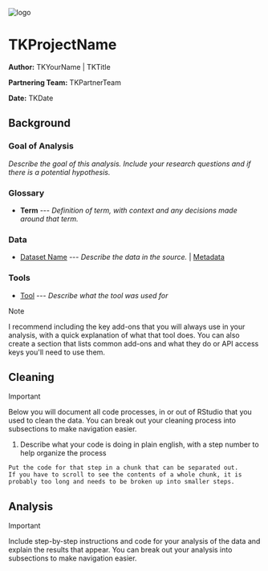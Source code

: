 ![logo](YourLogoFilePath)

# TKProjectName

**Author:** TKYourName | TKTitle

**Partnering Team:** TKPartnerTeam

**Date:** TKDate

## Background

### Goal of Analysis

*Describe the goal of this analysis. Include your research questions and if there is a potential hypothesis.*

### Glossary

-   **Term** --- *Definition of term, with context and any decisions made around that term.*

### Data

-   [Dataset Name](URL) --- *Describe the data in the source.* \| [Metadata](URL)

### Tools

-   [Tool](URL) --- *Describe what the tool was used for*

> [!NOTE]
> I recommend including the key add-ons that you will always use in your analysis, with a quick explanation of what that tool does. You can also create a section that lists common add-ons and what they do or API access keys you'll need to use them.

## Cleaning

> [!Important]
> Below you will document all code processes, in or out of RStudio that you used to clean the data. You can break out your cleaning process into subsections to make navigation easier.

1. Describe what your code is doing in plain english, with a step number to help organize the process

```
Put the code for that step in a chunk that can be separated out. 
If you have to scroll to see the contents of a whole chunk, it is probably too long and needs to be broken up into smaller steps.
```

## Analysis

> [!Important]
> Include step-by-step instructions and code for your analysis of the data and explain the results that appear. You can break out your analysis into subsections to make navigation easier.

